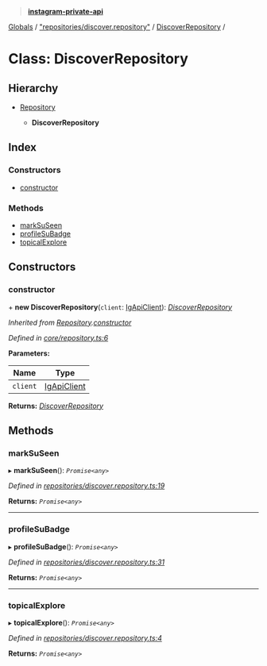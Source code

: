 > **[instagram-private-api](../README.md)**

[Globals](../README.md) / ["repositories/discover.repository"](../modules/_repositories_discover_repository_.md) / [DiscoverRepository](_repositories_discover_repository_.discoverrepository.md) /

# Class: DiscoverRepository

## Hierarchy

* [Repository](_core_repository_.repository.md)

  * **DiscoverRepository**

## Index

### Constructors

* [constructor](_repositories_discover_repository_.discoverrepository.md#constructor)

### Methods

* [markSuSeen](_repositories_discover_repository_.discoverrepository.md#marksuseen)
* [profileSuBadge](_repositories_discover_repository_.discoverrepository.md#profilesubadge)
* [topicalExplore](_repositories_discover_repository_.discoverrepository.md#topicalexplore)

## Constructors

###  constructor

\+ **new DiscoverRepository**(`client`: [IgApiClient](_core_client_.igapiclient.md)): *[DiscoverRepository](_repositories_discover_repository_.discoverrepository.md)*

*Inherited from [Repository](_core_repository_.repository.md).[constructor](_core_repository_.repository.md#constructor)*

*Defined in [core/repository.ts:6](https://github.com/dilame/instagram-private-api/blob/01eb399/src/core/repository.ts#L6)*

**Parameters:**

Name | Type |
------ | ------ |
`client` | [IgApiClient](_core_client_.igapiclient.md) |

**Returns:** *[DiscoverRepository](_repositories_discover_repository_.discoverrepository.md)*

## Methods

###  markSuSeen

▸ **markSuSeen**(): *`Promise<any>`*

*Defined in [repositories/discover.repository.ts:19](https://github.com/dilame/instagram-private-api/blob/01eb399/src/repositories/discover.repository.ts#L19)*

**Returns:** *`Promise<any>`*

___

###  profileSuBadge

▸ **profileSuBadge**(): *`Promise<any>`*

*Defined in [repositories/discover.repository.ts:31](https://github.com/dilame/instagram-private-api/blob/01eb399/src/repositories/discover.repository.ts#L31)*

**Returns:** *`Promise<any>`*

___

###  topicalExplore

▸ **topicalExplore**(): *`Promise<any>`*

*Defined in [repositories/discover.repository.ts:4](https://github.com/dilame/instagram-private-api/blob/01eb399/src/repositories/discover.repository.ts#L4)*

**Returns:** *`Promise<any>`*